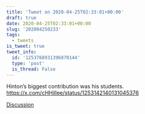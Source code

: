 ```yaml
---
title: 'Tweet on 2020-04-25T02:33:01+00:00'
draft: true
date: 2020-04-25T02:33:01+00:00
slug: '202004250233'
tags:
  - tweets
is_tweet: true
tweet_info:
  id: '1253768931396870144'
  type: 'post'
  is_thread: False
---
```




Hinton’s biggest contribution was his students. <https://x.com/cHHillee/status/1253142140131045376>

[Discussion](https://x.com/sytelus/status/1253768931396870144)
